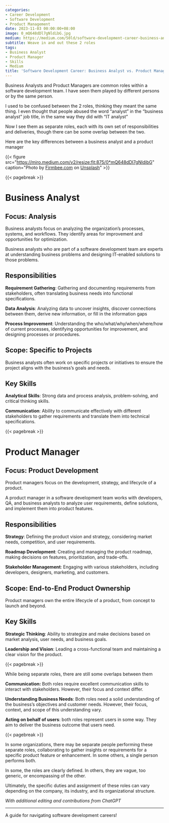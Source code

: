 ```yaml
---
categories:
- Career Development
- Software Development
- Product Management
date: 2023-11-03 00:00:00+08:00
image: 0_mQ648dDl7gNldibG.jpg
medium: https://medium.com/50ld/software-development-career-business-analyst-vs-product-manager-8a3e2b169038
subtitle: Weave in and out these 2 roles
tags:
- Business Analyst
- Product Manager
- Skills
- Medium
title: 'Software Development Career: Business Analyst vs. Product Manager'
---
```


Business Analysts and Product Managers are common roles within a software development team. I have seen them played by different persons or by the same person.

I used to be confused between the 2 roles, thinking they meant the same thing. I even thought that people abused the word “analyst” in the “business analyst” job title, in the same way they did with “IT analyst”

Now I see them as separate roles, each with its own set of responsibilities and deliveries, though there can be some overlap between the two.

Here are the key differences between a business analyst and a product manager

{{< figure src="https://miro.medium.com/v2/resize:fit:875/0*mQ648dDl7gNldibG" caption="Photo by [Firmbee.com](https://unsplash.com/@firmbee?utm_source=medium&utm_medium=referral) on [Unsplash](https://unsplash.com/?utm_source=medium&utm_medium=referral)" >}}

{{< pagebreak >}}

# Business Analyst

## Focus: Analysis

Business analysts focus on analyzing the organization’s processes, systems, and workflows. They identify areas for improvement and opportunities for optimization.

Business analysts who are part of a software development team are experts at understanding business problems and designing IT-enabled solutions to those problems.

## Responsibilities

**Requirement Gathering**: Gathering and documenting requirements from stakeholders, often translating business needs into functional specifications.

**Data Analysis**: Analyzing data to uncover insights, discover connections between them, derive new information, or fill in the information gaps

**Process Improvement**: Understanding the who/what/why/when/where/how of current processes, identifying opportunities for improvement, and designing processes or procedures.

## Scope: Specific to Projects

Business analysts often work on specific projects or initiatives to ensure the project aligns with the business’s goals and needs.

## Key Skills

**Analytical Skills**: Strong data and process analysis, problem-solving, and critical thinking skills.

**Communication**: Ability to communicate effectively with different stakeholders to gather requirements and translate them into technical specifications.

{{< pagebreak >}}


# Product Manager

## Focus: Product Development

Product managers focus on the development, strategy, and lifecycle of a product.

A product manager in a software development team works with developers, QA, and business analysts to analyze user requirements, define solutions, and implement them into product features.

## Responsibilities

**Strategy**: Defining the product vision and strategy, considering market needs, competition, and user requirements.

**Roadmap Development**: Creating and managing the product roadmap, making decisions on features, prioritization, and trade-offs.

**Stakeholder Management**: Engaging with various stakeholders, including developers, designers, marketing, and customers.

## Scope: End-to-End Product Ownership

Product managers own the entire lifecycle of a product, from concept to launch and beyond.

## Key Skills

**Strategic Thinking**: Ability to strategize and make decisions based on market analysis, user needs, and business goals.

**Leadership and Vision**: Leading a cross-functional team and maintaining a clear vision for the product.


{{< pagebreak >}}


While being separate roles, there are still some overlaps between them

**Communication:** Both roles require excellent communication skills to interact with stakeholders. However, their focus and context differ.

**Understanding Business Needs**: Both roles need a solid understanding of the business’s objectives and customer needs. However, their focus, context, and scope of this understanding vary.

**Acting on behalf of users**: both roles represent users in some way. They aim to deliver the business outcome that users need.

{{< pagebreak >}}

In some organizations, there may be separate people performing these separate roles, collaborating to gather insights or requirements for a specific product feature or enhancement. In some others, a single person performs both.

In some, the roles are clearly defined. In others, they are vague, too generic, or encompassing of the other.

Ultimately, the specific duties and assignment of these roles can vary depending on the company, its industry, and its organizational structure.

_With additional editing and contributions from ChatGPT_

---

A guide for navigating software development careers!
